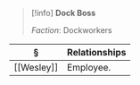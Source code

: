 >[!info] 
>**Dock Boss**
>
>*Faction*: Dockworkers

| § | Relationships |
| ---- | ---- |
| [[Wesley]] | Employee. |
